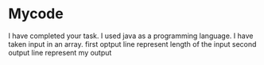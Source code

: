 # Mycode
I have completed your task. I used java as a programming language.
I have taken input in an array.
first optput line represent length of the input
second output line represent my output
